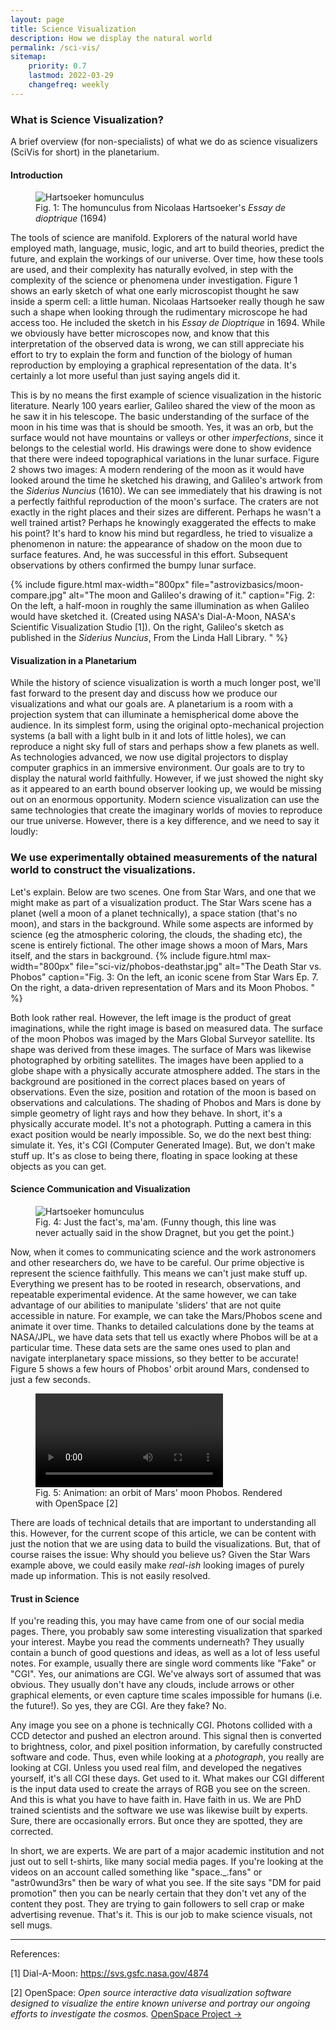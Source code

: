 ```yaml
---
layout: page
title: Science Visualization
description: How we display the natural world
permalink: /sci-vis/
sitemap:
    priority: 0.7
    lastmod: 2022-03-29
    changefreq: weekly
---
```


### What is Science Visualization?

A brief overview (for non-specialists) of what we do as science visualizers (SciVis for short) in the planetarium.

#### Introduction

<div class="row">
<figure class="figure float-md-left col-md-4" >
   <img class="figure-img img-fluid" src="{{site.baseurl}}/assets/images/sci-viz/hartsoeker-homunculus.jpg"  alt="Hartsoeker homunculus "/>
   <figcaption class="figure-caption">Fig. 1: The homunculus from Nicolaas Hartsoeker's <i>Essay de dioptrique</i> (1694)</figcaption>
</figure>
<div class="col">
<p >
The tools of science are manifold. Explorers of the natural world have employed math, language, music, logic, and art to build theories, predict the future, and explain the workings of our universe. Over time, how these tools are used, and their complexity has naturally evolved, in step with the complexity of the science or phenomena under investigation. Figure 1 shows an early sketch of what one early microscopist thought he saw inside a sperm cell: a little human. Nicolaas Hartsoeker really though he saw such a shape when looking through the rudimentary microscope he had access too. He included the sketch in his <i>Essay de Dioptrique</i> in 1694. While we obviously have better microscopes now, and know that this interpretation of the observed data is wrong, we can still appreciate his effort to try to explain the form and function of the biology of human reproduction by employing a graphical representation of the data. It's certainly a lot more useful than just saying angels did it.
</p>

<p>
This is by no means the first example of science visualization in the historic literature. Nearly 100 years earlier, Galileo shared the view of the moon as he saw it in his telescope. The basic understanding of the surface of the moon in his time was that is should be smooth. Yes, it was an orb, but the surface would not have mountains or valleys or other <i>imperfections</i>, since it belongs to the celestial world. His drawings were done to show evidence that there were indeed topographical variations in the lunar surface. Figure 2 shows two images: A modern rendering of the moon as it would have looked around the time he sketched his drawing, and Galileo's artwork from the <i>Siderius Nuncius</i> (1610). We can see immediately that his drawing is not a perfectly faithful reproduction of the moon's surface. The craters are not exactly in the right places and their sizes are different. Perhaps he wasn't a well trained artist? Perhaps he knowingly exaggerated the effects to make his point? It's hard to know his mind but regardless, he tried to visualize a phenomenon in nature: the appearance of shadow on the moon due to surface features. And, he was successful in this effort. Subsequent observations by others confirmed the bumpy lunar surface.
</p>
</div>
</div>




  {%
  include figure.html
  max-width="800px"
  file="astrovizbasics/moon-compare.jpg" alt="The moon and Galileo's drawing of it."
  caption="Fig. 2: On the left, a half-moon in roughly the same illumination as when Galileo would have sketched it. (Created using NASA's Dial-A-Moon, NASA's Scientific Visualization Studio [1]). On the right, Galileo's sketch as published in the <i>Siderius Nuncius</i>, From the Linda Hall Library. "
  %}

#### Visualization in a Planetarium

While the history of science visualization is worth a much longer post, we'll fast forward to the present day and discuss how we produce our visualizations and what our goals are. A planetarium is a room with a projection system that can illuminate a hemispherical dome above the audience. In its simplest form, using the original opto-mechanical projection systems (a ball with a light bulb in it and lots of little holes), we can reproduce a night sky full of stars and perhaps show a few planets as well. As technologies advanced, we now use digital projectors to display computer graphics in an immersive environment. Our goals are to try to display the natural world faithfully. However, if we just showed the night sky as it appeared to an earth bound observer looking up, we would be missing out on an enormous opportunity. Modern science visualization can use the same technologies that create the imaginary worlds of movies to reproduce our true universe. However, there is a key difference, and we need to say it loudly:

<div class="card bg-warning mb-2">
  <div class="card-body">
    <h3>We use experimentally obtained measurements of the natural world to construct the visualizations.</h3>
  </div>
</div>

Let's explain. Below are two scenes. One from Star Wars, and one that we might make as part of a visualization product. The Star Wars scene has a planet (well a moon of a planet technically), a space station (that's no moon), and stars in the background. While some aspects are informed by science (eg the atmospheric coloring, the clouds, the shading etc), the scene is entirely fictional. The other image shows a moon of Mars, Mars itself, and the stars in background.
{%
include figure.html
max-width="800px"
file="sci-viz/phobos-deathstar.jpg" alt="The Death Star vs. Phobos"
caption="Fig. 3: On the left, an iconic scene from Star Wars Ep. 7. On the right, a data-driven representation of Mars and its Moon Phobos. "
%}

Both look rather real. However, the left image is the product of great imaginations, while the right image is based on measured data. The surface of the moon Phobos was imaged by the Mars Global Surveyor satellite. Its shape was derived from these images. The surface of Mars was likewise photographed by orbiting satellites. The images have been applied to a globe shape with a physically accurate atmosphere added. The stars in the background are positioned in the correct places based on years of observations. Even the size, position and rotation of the moon is based on observations and calculations. The shading of Phobos and Mars is done by simple geometry of light rays and how they behave. In short, it's a physically accurate model. It's not a photograph. Putting a camera in this exact position would be nearly impossible. So, we do the next best thing: simulate it. Yes, it's CGI (Computer Generated Image). But, we don't make stuff up. It's as close to being there, floating in space looking at these objects as you can get.

#### Science Communication and Visualization

<div class="row">
<figure class="figure float-md-left col-md-4" >
   <img class="figure-img img-fluid" src="{{site.baseurl}}/assets/images/sci-viz/justthefacts.jpg"  alt="Hartsoeker homunculus "/>
   <figcaption class="figure-caption">Fig. 4: Just the fact's, ma'am. (Funny though, this line was never actually said in the show Dragnet, but you get the point.)</figcaption>
</figure>
<div class="col">
<p>Now, when it comes to communicating science and the work astronomers and other researchers do, we have to be careful. Our prime objective is represent the science faithfully. This means we can't just make stuff up. Everything we present has to be rooted in research, observations, and repeatable experimental evidence. At the same however, we can take advantage of our abilities to manipulate 'sliders' that are not quite accessible in nature. For example, we can take the Mars/Phobos scene and animate it over time. Thanks to detailed calculations done by the teams at NASA/JPL, we have data sets that tell us exactly where Phobos will be at a particular time. These data sets are the same ones used to plan and navigate interplanetary space missions, so they better to be accurate! Figure 5 shows a few hours of Phobos' orbit around Mars, condensed to just a few seconds.  </p>
</div>
</div>

<div class="row">
<figure class="figure d-block mx-auto" style="max-width: 800px;">
   <video class="figure-img img-fluid"  controls  alt="Hartsoeker homunculus">
   <source src="{{site.baseurl}}/assets/images/sci-viz/phobos-orbit.mp4" type="video/mp4">
   </video>
   <figcaption class="figure-caption">Fig. 5: Animation: an orbit of Mars' moon Phobos. Rendered with OpenSpace [2]</figcaption>

 </figure>
 </div>

There are loads of technical details that are important to understanding all this. However, for the current scope of this article, we can be content with just the notion that we are using data to build the visualizations. But, that of course raises the issue: Why should you believe us? Given the Star Wars example above, we could easily make <i>real-ish</i> looking images of purely made up information. This is not easily resolved.

#### Trust in Science

If you're reading this, you may have came from one of our social media pages. There, you probably saw some interesting visualization that sparked your interest. Maybe you read the comments underneath? They usually contain a bunch of good questions and ideas, as well as a lot of less useful notes. For example, usually there are single word comments like "Fake" or "CGI". Yes, our animations are CGI. We've always sort of assumed that was obvious. They usually don't have any clouds, include arrows or other graphical elements, or even capture time scales impossible for humans (i.e. the future!). So yes, they are CGI. Are they fake? No.

Any image you see on a phone is technically CGI. Photons collided with a CCD detector and pushed an electron around. This signal then is converted to brightness, color, and pixel position information, by carefully constructed software and code. Thus, even while looking at a <i>photograph</i>, you really are looking at CGI. Unless you used real film, and developed the negatives yourself, it's all CGI these days. Get used to it. What makes our CGI different is the input data used to create the arrays of RGB you see on the screen. And this is what you have to have faith in. Have faith in us. We are PhD trained scientists and the software we use was likewise built by experts. Sure, there are occasionally errors. But once they are spotted, they are corrected.

In short, we are experts. We are part of a major academic institution and not just out to sell t-shirts, like many social media pages. If you're looking at the videos on an account called something like "space._.fans" or "astr0wund3rs" then be wary of what you see. If the site says "DM for paid promotion" then you can be nearly certain that they don't vet any of the content they post. They are trying to gain followers to sell crap or make advertising revenue. That's it. This is our job to make science visuals, not sell mugs.

<hr>

References:

[1] Dial-A-Moon: <a target="_blank" href="https://svs.gsfc.nasa.gov/4874">https://svs.gsfc.nasa.gov/4874</a>

[2] OpenSpace: <i>Open source interactive data visualization software designed to visualize the entire known universe and portray our ongoing efforts to investigate the cosmos.</i>  <a target="_blank" href="https://www.openspaceproject.com/">OpenSpace Project &rarr;</a>
